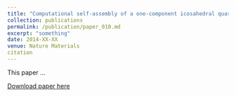 ```yaml
---
title: "Computational self-assembly of a one-component icosahedral quasicrystal"
collection: publications
permalink: /publication/paper_010.md
excerpt: "something"
date: 2014-XX-XX
venue: Nature Materials
citation
---
```

This paper ...

[Download paper here](http://pfdamasceno.github.io/files/2014_Engel.pdf)
